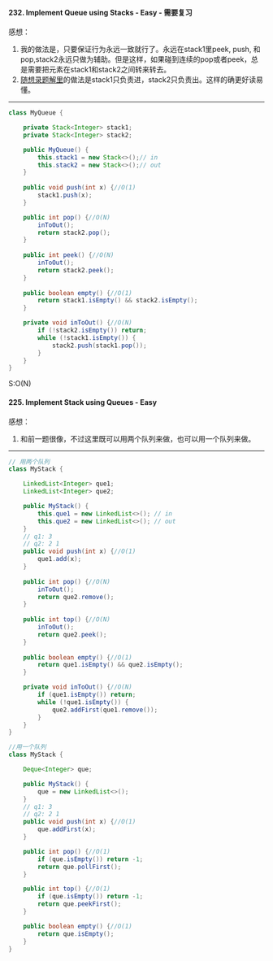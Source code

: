 #### 232. Implement Queue using Stacks - Easy - 需要复习

感想：

1. 我的做法是，只要保证行为永远一致就行了。永远在stack1里peek, push, 和pop,stack2永远只做为辅助。但是这样，如果碰到连续的pop或者peek，总是需要把元素在stack1和stack2之间转来转去。
2. [随想录题解里](https://programmercarl.com/0232.%E7%94%A8%E6%A0%88%E5%AE%9E%E7%8E%B0%E9%98%9F%E5%88%97.html#%E6%8B%93%E5%B1%95:~:text=%23-,Java,-%EF%BC%9A)的做法是stack1只负责进，stack2只负责出。这样的确更好读易懂。
---
```java
class MyQueue {

    private Stack<Integer> stack1;
    private Stack<Integer> stack2;

    public MyQueue() {
        this.stack1 = new Stack<>();// in
        this.stack2 = new Stack<>();// out
    }
    
    public void push(int x) {//O(1)
        stack1.push(x);
    }

    public int pop() {//O(N)
        inToOut();
        return stack2.pop();
    }
    
    public int peek() {//O(N)
        inToOut();
        return stack2.peek();
    }
    
    public boolean empty() {//O(1)
        return stack1.isEmpty() && stack2.isEmpty();
    }

    private void inToOut() {//O(N)
        if (!stack2.isEmpty()) return;
        while (!stack1.isEmpty()) {
            stack2.push(stack1.pop());
        }
    }
}
```
S:O(N)

#### 225. Implement Stack using Queues - Easy

感想：
1. 和前一题很像，不过这里既可以用两个队列来做，也可以用一个队列来做。

---
```java
// 用两个队列
class MyStack {

    LinkedList<Integer> que1;
    LinkedList<Integer> que2;

    public MyStack() {
        this.que1 = new LinkedList<>(); // in
        this.que2 = new LinkedList<>(); // out
    }
    // q1: 3
    // q2: 2 1
    public void push(int x) {//O(1)
        que1.add(x);
    }
    
    public int pop() {//O(N)
        inToOut();
        return que2.remove();
    }
    
    public int top() {//O(N)
        inToOut();
        return que2.peek();
    }
    
    public boolean empty() {//O(1)
        return que1.isEmpty() && que2.isEmpty();
    }

    private void inToOut() {//O(N)
        if (que1.isEmpty()) return;
        while (!que1.isEmpty()) {
            que2.addFirst(que1.remove());
        }
    }
}
```
```java
//用一个队列
class MyStack {

    Deque<Integer> que;

    public MyStack() {
        que = new LinkedList<>();
    }
    // q1: 3
    // q2: 2 1
    public void push(int x) {//O(1)
        que.addFirst(x);
    }

    public int pop() {//O(1)
        if (que.isEmpty()) return -1;
        return que.pollFirst();
    }

    public int top() {//O(1)
        if (que.isEmpty()) return -1;
        return que.peekFirst();
    }

    public boolean empty() {//O(1)
        return que.isEmpty();
    }
}
```